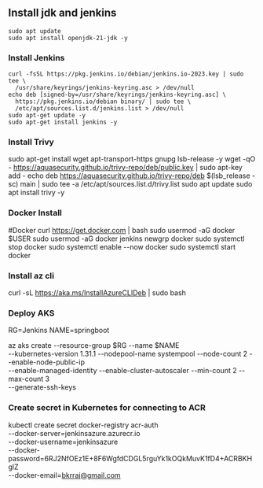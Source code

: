## Install jdk and jenkins

```
sudo apt update
sudo apt install openjdk-21-jdk -y

```
### Install Jenkins

```
curl -fsSL https://pkg.jenkins.io/debian/jenkins.io-2023.key | sudo tee \
  /usr/share/keyrings/jenkins-keyring.asc > /dev/null
echo deb [signed-by=/usr/share/keyrings/jenkins-keyring.asc] \
  https://pkg.jenkins.io/debian binary/ | sudo tee \
  /etc/apt/sources.list.d/jenkins.list > /dev/null
sudo apt-get update -y
sudo apt-get install jenkins -y
```

### Install Trivy
sudo apt-get install wget apt-transport-https gnupg lsb-release -y
wget -qO - https://aquasecurity.github.io/trivy-repo/deb/public.key | sudo apt-key add -
echo deb https://aquasecurity.github.io/trivy-repo/deb $(lsb_release -sc) main | sudo tee -a /etc/apt/sources.list.d/trivy.list
sudo apt update
sudo apt install trivy -y

### Docker Install
#Docker
curl https://get.docker.com | bash
sudo usermod -aG docker $USER
sudo usermod -aG docker jenkins
newgrp docker
sudo systemctl stop docker 
sudo systemctl enable --now docker 
sudo systemctl start docker

### Install az cli

curl -sL https://aka.ms/InstallAzureCLIDeb | sudo bash

### Deploy AKS
RG=Jenkins
NAME=springboot

az aks create --resource-group $RG --name $NAME \
--kubernetes-version 1.31.1 --nodepool-name systempool --node-count 2 --enable-node-public-ip \
--enable-managed-identity --enable-cluster-autoscaler --min-count 2 --max-count 3 \
--generate-ssh-keys


### Create secret in Kubernetes for connecting to ACR
kubectl create secret docker-registry acr-auth \
  --docker-server=jenkinsazure.azurecr.io \
  --docker-username=jenkinsazure \
  --docker-password=6RJ2NfOEz1E+8F6WgfdCDGL5rguYk1kOQkMuvK1fD4+ACRBKHglZ \
  --docker-email=bkrraj@gmail.com